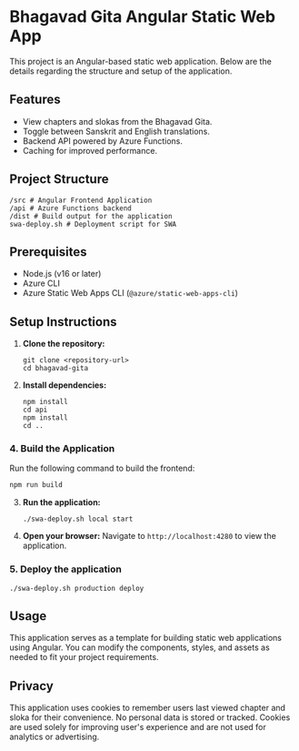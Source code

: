 # Bhagavad Gita Angular Static Web App

This project is an Angular-based static web application. Below are the details regarding the structure and setup of the application.

## Features
- View chapters and slokas from the Bhagavad Gita.
- Toggle between Sanskrit and English translations.
- Backend API powered by Azure Functions.
- Caching for improved performance.

## Project Structure

```
/src # Angular Frontend Application
/api # Azure Functions backend
/dist # Build output for the application
swa-deploy.sh # Deployment script for SWA
```
## Prerequisites
- Node.js (v16 or later)
- Azure CLI
- Azure Static Web Apps CLI (`@azure/static-web-apps-cli`)

## Setup Instructions

1. **Clone the repository:**
   ```
   git clone <repository-url>
   cd bhagavad-gita
   ```

2. **Install dependencies:**
   ```
   npm install
   cd api
   npm install
   cd ..
   ```
### 4. Build the Application
Run the following command to build the frontend:
```bash
npm run build
```

3. **Run the application:**
   ```
   ./swa-deploy.sh local start
   ```

4. **Open your browser:**
   Navigate to `http://localhost:4280` to view the application.

### 5. Deploy the application
```
./swa-deploy.sh production deploy

```

## Usage

This application serves as a template for building static web applications using Angular. You can modify the components, styles, and assets as needed to fit your project requirements.

## Privacy

This application uses cookies to remember users last viewed chapter and sloka for their convenience. No personal data is stored or tracked. Cookies are used solely for improving user's experience and are not used for analytics or advertising.